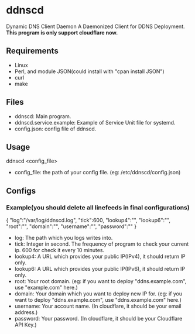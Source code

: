 # ddnscd
Dynamic DNS Client Daemon
A Daemonized Client for DDNS Deployment.
**This program is only support cloudflare now.**

## Requirements
* Linux
* Perl, and module JSON(could install with "cpan install JSON")
* curl
* make

## Files
* ddnscd: Main program.
* ddnscd.service.example: Example of Service Unit file for systemd.
* config.json: config file of ddnscd.

## Usage
ddnscd <config_file>
* config_file: the path of your config file. (eg: /etc/ddnscd/config.json)

## Configs
### Example(you should delete all linefeeds in final configurations)
{
 "log":"/var/log/ddnscd.log",
 "tick":600,
 "lookup4":"",
 "lookup6":"",
 "root":"",
 "domain":"",
 "username":"",
 "password":""
 }
 * log: The path which you logs writes into.
 * tick: Integer in second. The frequency of program to check your current ip. 600 for check it every 10 minutes.
 * lookup4: A URL which provides your public IP(IPv4), it should return IP only.
 * lookup6: A URL which provides your public IP(IPv6), it should return IP only.
 * root: Your root domain. (eg: if you want to deploy "ddns.example.com", use "example.com" here.)
 * domain: Your domain which you want to deploy new IP for. (eg: if you want to deploy "ddns.example.com", use "ddns.example.com" here.)
 * username: Your account name. (In cloudflare, it should be your email address.)
 * password: Your password. (In cloudflare, it should be your Cloudflare API Key.)

